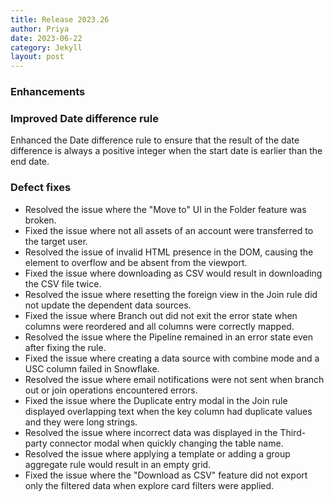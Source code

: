 ```yaml
---
title: Release 2023.26
author: Priya
date: 2023-06-22
category: Jekyll
layout: post
---
```


### Enhancements

### Improved Date difference rule

Enhanced the Date difference rule to ensure that the result of the date difference is always a positive integer when the start date is earlier than the end date.


### Defect fixes

* Resolved the issue where the "Move to" UI in the Folder feature was broken.
* Fixed the issue where not all assets of an account were transferred to the target user.
* Resolved the issue of invalid HTML presence in the DOM, causing the element to overflow and be absent from the viewport.
* Fixed the issue where downloading as CSV would result in downloading the CSV file twice.
* Resolved the issue where resetting the foreign view in the Join rule did not update the dependent data sources.
* Fixed the issue where Branch out did not exit the error state when columns were reordered and all columns were correctly mapped.
* Resolved the issue where the Pipeline remained in an error state even after fixing the rule.
* Fixed the issue where creating a data source with combine mode and a USC column failed in Snowflake.
* Resolved the issue where email notifications were not sent when branch out or join operations encountered errors.
* Fixed the issue where the Duplicate entry modal in the Join rule displayed overlapping text when the key column had duplicate values and they were long strings.
* Resolved the issue where incorrect data was displayed in the Third-party connector modal when quickly changing the table name.
* Resolved the issue where applying a template or adding a group aggregate rule would result in an empty grid.
* Fixed the issue where the "Download as CSV" feature did not export only the filtered data when explore card filters were applied.

